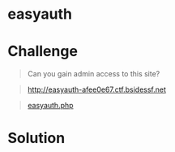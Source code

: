 # easyauth

# Challenge

> Can you gain admin access to this site?

> http://easyauth-afee0e67.ctf.bsidessf.net

> [easyauth.php](easyauth.php)

# Solution
